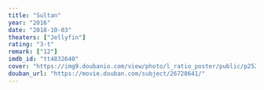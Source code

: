 ```yaml
---
title: "Sultan"
year: "2016"
date: "2018-10-03"
theaters: ["Jellyfin"]
rating: "3-t"
remark: ["12"]
imdb_id: "tt4832640"
cover: "https://img9.doubanio.com/view/photo/l_ratio_poster/public/p2529570494.jpg"
douban_url: "https://movie.douban.com/subject/26728641/"
---
```

